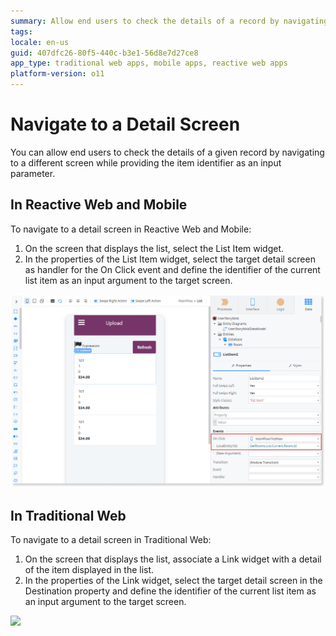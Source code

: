 ```yaml
---
summary: Allow end users to check the details of a record by navigating to another screen.
tags:
locale: en-us
guid: 407dfc26-80f5-440c-b3e1-56d8e7d27ce8
app_type: traditional web apps, mobile apps, reactive web apps
platform-version: o11
---
```


# Navigate to a Detail Screen

You can allow end users to check the details of a given record by navigating to a different screen while providing the item identifier as an input parameter.

## In Reactive Web and Mobile

To navigate to a detail screen in Reactive Web and Mobile:

1. On the screen that displays the list, select the List Item widget. 
1. In the properties of the List Item widget, select the target detail screen as handler for the On Click event and define the identifier of the current list item as an input argument to the target screen. 

![](images/navigate-mobile.png?width=750)

## In Traditional Web

To navigate to a detail screen in Traditional Web:

1. On the screen that displays the list, associate a Link widget with a detail of the item displayed in the list.
1. In the properties of the Link widget, select the target detail screen in the Destination property and define the identifier of the current list item as an input argument to the target screen. 

![](images/navigate-web.png?width=750)
